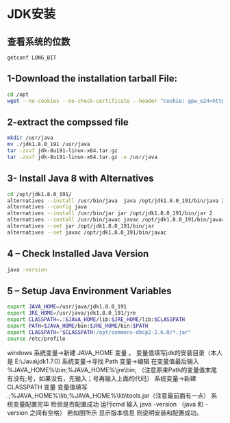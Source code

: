 # JDK安装

## 查看系统的位数
    
`getconf LONG_BIT`
    
## 1-Download the installation tarball File:

```bash
cd /opt
wget --no-cookies --no-check-certificate --header "Cookie: gpw_e24=http%3A%2F%2Fwww.oracle.com%2F; oraclelicense=accept-securebackup-cookie" "http://download.oracle.com/otn-pub/java/jdk/8u191-b12/2787e4a523244c269598db4e85c51e0c/jdk-8u191-linux-x64.tar.gz"
```

## 2-extract the compssed file

```bash
mkdir /usr/java
mv ./jdk1.8.0_191 /usr/java
tar -zxvf jdk-8u191-linux-x64.tar.gz
tar -zxvf jdk-8u191-linux-x64.tar.gz -o /usr/java
```   
 
## 3- Install Java 8 with Alternatives

```bash
cd /opt/jdk1.8.0_191/
alternatives --install /usr/bin/java  java /opt/jdk1.8.0_191/bin/java 2
alternatives --config java
alternatives --install /usr/bin/jar jar /opt/jdk1.8.0_191/bin/jar 2
alternatives --install /usr/bin/javac javac /opt/jdk1.8.0_191/bin/javac 2
alternatives --set jar /opt/jdk1.8.0_191/bin/jar
alternatives --set javac /opt/jdk1.8.0_191/bin/javac
```
    
## 4 – Check Installed Java Version

```bash
java -version
```    

## 5 – Setup Java Environment Variables

```bash
export JAVA_HOME=/usr/java/jdk1.8.0_191
export JRE_HOME=/usr/java/jdk1.8.0_191/jre
export CLASSPATH=.:$JAVA_HOME/lib:$JRE_HOME/lib:$CLASSPATH
export PATH=$JAVA_HOME/bin:$JRE_HOME/bin:$PATH
export CLASSPATH="$CLASSPATH:/opt/commons-dbcp2-2.6.0/*.jar"
source /etc/profile
```     
    
    
windows
系统变量→新建 JAVA_HOME 变量 。
变量值填写jdk的安装目录（本人是 E:\Java\jdk1.7.0)
系统变量→寻找 Path 变量→编辑
在变量值最后输入 %JAVA_HOME%\bin;%JAVA_HOME%\jre\bin;
（注意原来Path的变量值末尾有没有;号，如果没有，先输入；号再输入上面的代码）
系统变量→新建 CLASSPATH 变量
变量值填写   .;%JAVA_HOME%\lib;%JAVA_HOME%\lib\tools.jar（注意最前面有一点）
系统变量配置完毕
检验是否配置成功 运行cmd 输入 java -version （java 和 -version 之间有空格）
若如图所示 显示版本信息 则说明安装和配置成功。    

    

